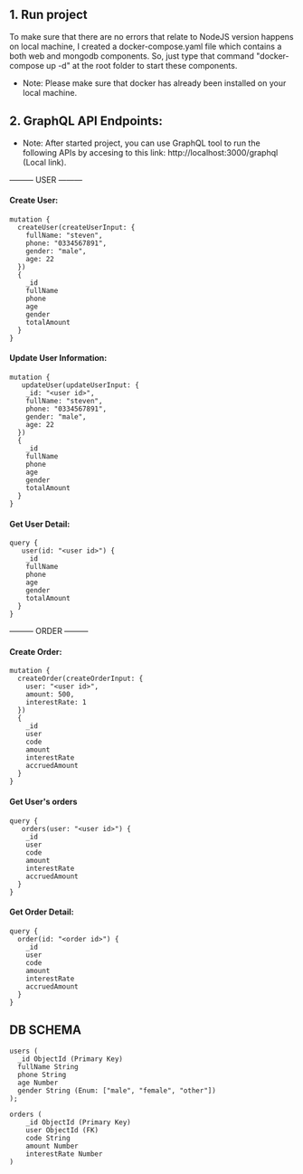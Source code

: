 ## 1. Run project
To make sure that there are no errors that relate to NodeJS version happens on local machine, I created a docker-compose.yaml file which contains a both web and mongodb components. So, just type that command "docker-compose up -d" at the root folder to start these components.

* Note: Please make sure that docker has already been installed on your local machine.

## 2. GraphQL API Endpoints:

* Note: After started project, you can use GraphQL tool to run the following APIs by accesing to this link: http://localhost:3000/graphql (Local link).

——— USER ———

#### Create User:

```
mutation {
  createUser(createUserInput: { 
    fullName: "steven", 
    phone: "0334567891",
    gender: "male",
    age: 22
  })
  {
    _id
    fullName
    phone
    age
    gender
    totalAmount
  }
}
```

#### Update User Information:

```
mutation {
   updateUser(updateUserInput: {
    _id: "<user id>",
    fullName: "steven", 
    phone: "0334567891",
    gender: "male",
    age: 22
  })
  {
    _id
    fullName
    phone
    age
    gender
    totalAmount
  }
}
```

#### Get User Detail:

```
query {
   user(id: "<user id>") {
    _id
    fullName
    phone
    age
    gender
    totalAmount
  }
}
```

——— ORDER ———

#### Create Order:

```
mutation {
  createOrder(createOrderInput: {
    user: "<user id>", 
    amount: 500,
    interestRate: 1
  })
  {
    _id
    user
    code
    amount
    interestRate
    accruedAmount
  }
}
```

#### Get User's orders

```
query {
   orders(user: "<user id>") {
    _id
    user
    code
    amount
    interestRate
    accruedAmount
  }
}
```

#### Get Order Detail:

```
query {
  order(id: "<order id>") {
    _id
    user
    code
    amount
    interestRate
    accruedAmount
  }
}
```

## DB SCHEMA

```
users ( 
  _id ObjectId (Primary Key)
  fullName String
  phone String
  age Number
  gender String (Enum: ["male", "female", "other"])
); 

orders ( 
    _id ObjectId (Primary Key)
    user ObjectId (FK)
    code String
    amount Number
    interestRate Number
)
```
